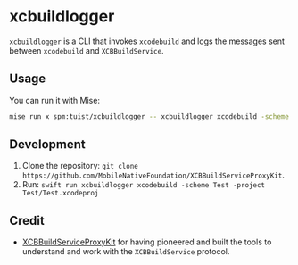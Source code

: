 # xcbuildlogger

`xcbuildlogger` is a CLI that invokes `xcodebuild` and logs the messages sent between `xcodebuild` and `XCBBuildService`.

## Usage

You can run it with Mise:

```bash
mise run x spm:tuist/xcbuildlogger -- xcbuildlogger xcodebuild -scheme Test -workspace Test/Test.xcodeproj
```

## Development

1. Clone the repository: `git clone https://github.com/MobileNativeFoundation/XCBBuildServiceProxyKit`.
2. Run: `swift run xcbuildlogger xcodebuild -scheme Test -project Test/Test.xcodeproj`

## Credit

- [XCBBuildServiceProxyKit](https://github.com/MobileNativeFoundation/XCBBuildServiceProxyKit) for having pioneered and built the tools to understand and work with the `XCBBuildService` protocol.

